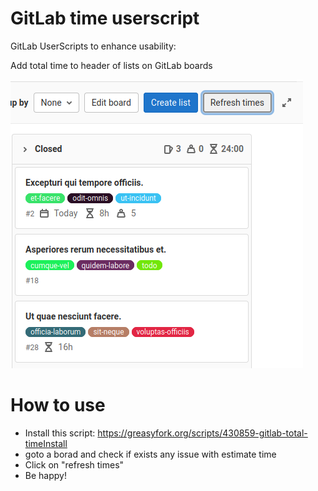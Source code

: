 # GitLab time userscript

GitLab UserScripts to enhance usability:

Add total time to header of lists on GitLab boards

<img src="assets/print-01.png" />

# How to use

* Install this script: https://greasyfork.org/scripts/430859-gitlab-total-timeInstall
* goto a borad and check if exists any issue with estimate time
* Click on "refresh times"
* Be happy!